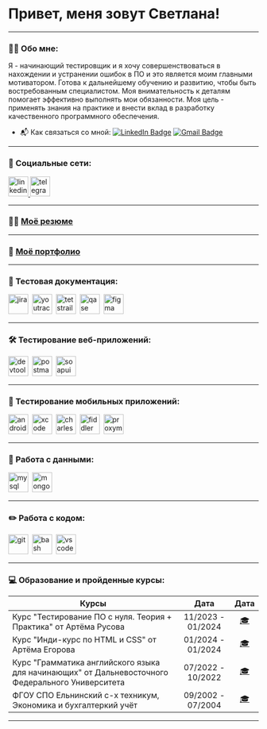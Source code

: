 # Привет, меня зовут Светлана!

---

### 👩‍💼 Обо мне:

Я - начинающий тестировщик и я хочу совершенствоваться в нахождении и устранении ошибок в ПО и это является моим главными мотиватором. Готова к дальнейшему обучению и развитию, чтобы быть востребованным специалистом. Моя внимательность к деталям помогает эффективно выполнять мои обязанности. Моя цель - применять знания на практике и внести вклад в разработку качественного программного обеспечения.

* 📬 Как связаться со мной: [![LinkedIn Badge](https://img.shields.io/badge/-@sviatlana-blue?style=flat&logo=LinkedIn&logoColor=white)](https://www.linkedin.com/in/qa-sviatlana-karaliova/) [![Gmail Badge](https://img.shields.io/badge/-Gmail-red?style=flat&logo=Gmail&logoColor=white)](mailto:swiatlana.karaliowa@gmail.com)

---

### 🤝 Социальные сети:

  <div id="badges">
    <a href="https://www.linkedin.com/in/qa-sviatlana-karaliova/" target="_blank">
      <img src="https://cdn-icons-png.flaticon.com/512/2504/2504799.png" width="40" height="40" alt="linkedin" />
    </a>
    <a href="https://t.me/@sweta092021" target="_blank">
      <img src="https://cdn-icons-png.flaticon.com/512/2111/2111646.png" width="40" height="40" alt="telegram" />
    </a>
  </div>

---

### 👩‍💻 [ Моё резюме ]( https://drive.google.com/file/d/1bw2faCjUEZnaKTMqRunTs6eC8uy9IN_S/view?usp=sharing )

---

### 📔 [ Моё портфолио ]( https://github.com/KaraliovaQA/Portfolio )

---

### 📁 Тестовая документация:

<div>
  <img src="https://cdn.jsdelivr.net/gh/devicons/devicon/icons/jira/jira-original.svg" title="jira" alt="jira" width="40" height="40"/>&nbsp
  <img src="https://upload.wikimedia.org/wikipedia/commons/thumb/8/8d/YouTrack_Icon.svg/1024px-YouTrack_Icon.svg.png?20200803082248" title="youtrack" alt="youtrack" width="40" height="40"/>&nbsp
  <img src="https://codahosted.io/packs/21236/unversioned/assets/LOGO/ba1091c59bab89cd2fd0f289622731fe16113d7b00905abe64759c313a4b73b76c1b0426076ed76cb74752234c734131df46992d5b8b48fc13e264240e4f7119f736cfeb64df36ded54b5cbf6198b9cadedf18dd0cac5c7dbcd16e6336c29363cd1292ba" title="testrail" alt="tetstrail" width="40" height="40"/>&nbsp
  <img src="https://luna1.co/eb0187.png" title="qase" alt="qase" width="40" height="40"/>&nbsp
  <img src="https://cdn.jsdelivr.net/gh/devicons/devicon/icons/figma/figma-original.svg" title="figma" alt="figma" width="40" height="40"/>&nbsp
</div>

---

### 🛠 Тестирование веб-приложений:

<div>
  <img src="https://d33wubrfki0l68.cloudfront.net/38b5c953a4667366685d55db55d057c86db1fc54/a0fdc/static/acae6b24d940347661ca901ea07f47c1/chrome-dev-logo-icon.png" title="devtools" alt="devtools" width="40" height="40"/>&nbsp
  <img src="https://seeklogo.com/images/P/postman-logo-0087CA0D15-seeklogo.com.png" title="postman" alt="postman" width="40" height="40"/>&nbsp
  <img src="https://static0.smartbear.co/smartbearbrand/media/images/home/soapui-icon.svg" title="soapui" alt="soapui" width="40" height="40"/>&nbsp
</div>

---

### 📱 Тестирование мобильных приложений:

<div>
  <img src="https://cdn.jsdelivr.net/gh/devicons/devicon/icons/androidstudio/androidstudio-original.svg" title="android-studio" alt="android-studio" width="40" height="40"/>&nbsp
  <img src="https://cdn.jsdelivr.net/gh/devicons/devicon/icons/xcode/xcode-original.svg" title="xcode" alt="xcode" width="40" height="40"/>&nbsp
  <img src="https://cdn.icon-icons.com/icons2/3053/PNG/512/charles_proxy_macos_bigsur_icon_190302.png" title="charles-proxy" alt="charles-proxy" width="40" height="40"/>&nbsp
  <img src="https://www.megaleechers.com/storage/Fiddler-Everywhere-Icon.png" title="fiddler" alt="fiddler" width="40" height="40"/>&nbsp
  <img src="https://pbs.twimg.com/profile_images/1589614420766126080/slAIVDtr_400x400.jpg" title="proxyman" alt="proxyman" width="40" height="40"/>&nbsp
</div>


---

### 💾 Работа с данными:

<div>
  <img src="https://cdn.jsdelivr.net/gh/devicons/devicon/icons/mysql/mysql-original.svg" title="mysql" alt="mysql" width="40" height="40"/>&nbsp
  <img src="https://cdn.jsdelivr.net/gh/devicons/devicon/icons/mongodb/mongodb-original.svg" title="mongodb" alt="mongodb" width="40" height="40"/>&nbsp
</div>

---

### ✏️ Работа с кодом:

<div>
  <img src="https://cdn.jsdelivr.net/gh/devicons/devicon/icons/git/git-original.svg" title="git" alt="git" width="40" height="40"/>&nbsp
  <img src="https://upload.wikimedia.org/wikipedia/commons/thumb/4/4b/Bash_Logo_Colored.svg/1024px-Bash_Logo_Colored.svg.png?20180723054350" title="bash" alt="bash" width="40" height="40"/>&nbsp
  <img src="https://cdn.jsdelivr.net/gh/devicons/devicon/icons/vscode/vscode-original.svg" title="vscode" alt="vscode" width="40" height="40"/>&nbsp
  
</div>

---

 ### 💻 Образование и пройденные курсы:

| Курсы                                                                                          | Дата                       |  Дата                            |
| -------------------------------------------------------------------------------------------    | :------------------------: |  :-----------------------------: |
| Курс "Тестирование ПО с нуля. Теория + Практика" от Артёма Русова                                | 11/2023 - 01/2024          |     [ 🎓 ]( https://drive.google.com/file/d/1C_AjfedlslPw-K9pjCb0zvc1l6dki3UD/view?usp=sharing )     |
| Курс "Инди-курс по HTML и CSS" от Артёма Егорова                                                 | 01/2024 - 01/2024          |     [ 🎓 ]( https://drive.google.com/file/d/1PL7x7sBfA_DywMCJPFbRYQRtltj_KE9U/view?usp=sharing )     |
| Курс "Грамматика английского языка для начинающих" от Дальневосточного Федерального Университета | 07/2022 - 10/2022          |     [ 🎓 ]( https://drive.google.com/file/d/1b5gmvdThdGqxp7LLMfC3tyynyMO8BEeZ/view?usp=sharing )     |
| ФГОУ СПО Ельнинский с-х техникум, Экономика и бухгалтеркий учёт                            | 09/2002 - 07/2004              |     [ 🎓 ](  )     |

---
